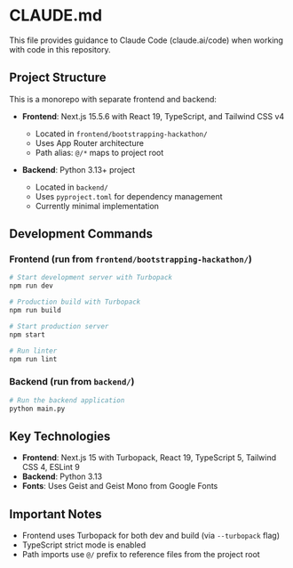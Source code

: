 # CLAUDE.md

This file provides guidance to Claude Code (claude.ai/code) when working with code in this repository.

## Project Structure

This is a monorepo with separate frontend and backend:

- **Frontend**: Next.js 15.5.6 with React 19, TypeScript, and Tailwind CSS v4
  - Located in `frontend/bootstrapping-hackathon/`
  - Uses App Router architecture
  - Path alias: `@/*` maps to project root

- **Backend**: Python 3.13+ project
  - Located in `backend/`
  - Uses `pyproject.toml` for dependency management
  - Currently minimal implementation

## Development Commands

### Frontend (run from `frontend/bootstrapping-hackathon/`)

```bash
# Start development server with Turbopack
npm run dev

# Production build with Turbopack
npm run build

# Start production server
npm start

# Run linter
npm run lint
```

### Backend (run from `backend/`)

```bash
# Run the backend application
python main.py
```

## Key Technologies

- **Frontend**: Next.js 15 with Turbopack, React 19, TypeScript 5, Tailwind CSS 4, ESLint 9
- **Backend**: Python 3.13
- **Fonts**: Uses Geist and Geist Mono from Google Fonts

## Important Notes

- Frontend uses Turbopack for both dev and build (via `--turbopack` flag)
- TypeScript strict mode is enabled
- Path imports use `@/` prefix to reference files from the project root
